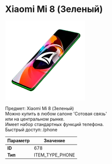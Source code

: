 # Xiaomi Mi 8 (Зеленый)

![Item Image](../img/678.webp?raw=true)

Предмет: Xiaomi Mi 8 (Зеленый)<br>Можно купить в любом салоне 'Сотовая связь'<br>или на центральном рынке.<br>Имеет набор стандартных функций телефона.<br>Быстрый доступ: /phone


| Параметр | Значение |
|----------|----------|
| **ID** | 678 |
| **Тип** | ITEM_TYPE_PHONE |

